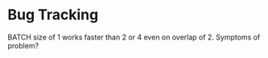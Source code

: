# Bug Tracking

BATCH size of 1 works faster than 2 or 4 even on overlap of 2. Symptoms of problem?


